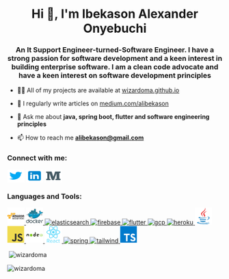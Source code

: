 <h1 align="center">Hi 👋, I'm Ibekason Alexander Onyebuchi</h1>
<h3 align="center">An It Support Engineer-turned-Software Engineer. I have a strong passion for software development and a keen interest in building enterprise software. I am a clean code advocate and have a keen interest on software development principles</h3>

- 👨‍💻 All of my projects are available at [wizardoma.github.io](wizardoma.github.io)

- 📝 I regularly write articles on [medium.com/alibekason](medium.com/alibekason)

- 💬 Ask me about **java, spring boot, flutter and software engineering principles**

- 📫 How to reach me **alibekason@gmail.com**

<h3 align="left">Connect with me:</h3>
<p align="left">
<a href="https://twitter.com/wizardom" target="blank"><img align="center" src="assets/twitter.svg" alt="wizardom" height="30" width="40" /></a>
<a href="https://linkedin.com/in/alexander-ibekason" target="blank"><img align="center" src="assets/linkedin.svg" alt="alexander-ibekason" height="30" width="40" /></a>
<a href="https://medium.com/@alibekason" target="blank"><img align="center" src="assets/medium.svg" alt="@alibekason" height="30" width="40" /></a>
</p>

<h3 align="left">Languages and Tools:</h3>
<p align="left"> <a href="https://aws.amazon.com" target="_blank"> <img src="https://raw.githubusercontent.com/devicons/devicon/master/icons/amazonwebservices/amazonwebservices-original-wordmark.svg" alt="aws" width="40" height="40"/> </a> <a href="https://www.docker.com/" target="_blank"> <img src="https://raw.githubusercontent.com/devicons/devicon/master/icons/docker/docker-original-wordmark.svg" alt="docker" width="40" height="40"/> </a> <a href="https://www.elastic.co" target="_blank"> <img src="https://www.vectorlogo.zone/logos/elastic/elastic-icon.svg" alt="elasticsearch" width="40" height="40"/> </a> <a href="https://firebase.google.com/" target="_blank"> <img src="https://www.vectorlogo.zone/logos/firebase/firebase-icon.svg" alt="firebase" width="40" height="40"/> </a> <a href="https://flutter.dev" target="_blank"> <img src="https://www.vectorlogo.zone/logos/flutterio/flutterio-icon.svg" alt="flutter" width="40" height="40"/> </a> <a href="https://cloud.google.com" target="_blank"> <img src="https://www.vectorlogo.zone/logos/google_cloud/google_cloud-icon.svg" alt="gcp" width="40" height="40"/> </a> <a href="https://heroku.com" target="_blank"> <img src="https://www.vectorlogo.zone/logos/heroku/heroku-icon.svg" alt="heroku" width="40" height="40"/> </a> <a href="https://www.java.com" target="_blank"> <img src="https://raw.githubusercontent.com/devicons/devicon/master/icons/java/java-original.svg" alt="java" width="40" height="40"/> </a> <a href="https://developer.mozilla.org/en-US/docs/Web/JavaScript" target="_blank"> <img src="https://raw.githubusercontent.com/devicons/devicon/master/icons/javascript/javascript-original.svg" alt="javascript" width="40" height="40"/> </a> <a href="https://nodejs.org" target="_blank"> <img src="https://raw.githubusercontent.com/devicons/devicon/master/icons/nodejs/nodejs-original-wordmark.svg" alt="nodejs" width="40" height="40"/> </a> <a href="https://reactjs.org/" target="_blank"> <img src="https://raw.githubusercontent.com/devicons/devicon/master/icons/react/react-original-wordmark.svg" alt="react" width="40" height="40"/> </a> <a href="https://spring.io/" target="_blank"> <img src="https://www.vectorlogo.zone/logos/springio/springio-icon.svg" alt="spring" width="40" height="40"/> </a> <a href="https://tailwindcss.com/" target="_blank"> <img src="https://www.vectorlogo.zone/logos/tailwindcss/tailwindcss-icon.svg" alt="tailwind" width="40" height="40"/> </a> <a href="https://www.typescriptlang.org/" target="_blank"> <img src="https://raw.githubusercontent.com/devicons/devicon/master/icons/typescript/typescript-original.svg" alt="typescript" width="40" height="40"/> </a> </p>

<p>&nbsp;<img align="center" src="https://github-readme-stats.vercel.app/api?username=wizardoma&show_icons=true&theme=dracula&title_color=fffafa&text_color=f7f3f3&locale=en" alt="wizardoma" /></p>

<p><img align="center" src="https://github-readme-streak-stats.herokuapp.com/?user=wizardoma&theme=dark" alt="wizardoma" /></p>
